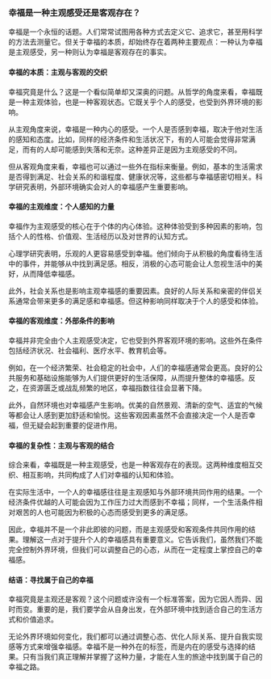 ### 幸福是一种主观感受还是客观存在？

幸福是一个永恒的话题。人们常常试图用各种方式去定义它、追求它，甚至用科学的方法去测量它。但关于幸福的本质，却始终存在着两种主要观点：一种认为幸福是主观感受，另一种则认为幸福是客观存在的事实。

#### 幸福的本质：主观与客观的交织

幸福究竟是什么？这是一个看似简单却又深奥的问题。从哲学的角度来看，幸福既是一种主观体验，也是一种客观状态。它既关乎个人的感受，也受到外界环境的影响。

从主观角度来说，幸福是一种内心的感受。一个人是否感到幸福，取决于他对生活的感知和态度。比如，同样的经济条件和生活状况下，有的人可能会觉得非常满足，而有的人却可能感到失落和无奈。这种差异正是因为主观感受的不同。

但从客观角度来看，幸福也可以通过一些外在指标来衡量。例如，基本的生活需求是否得到满足、社会关系的和谐程度、健康状况等，这些都与幸福感密切相关。科学研究表明，外部环境确实会对人的幸福感产生重要影响。

#### 幸福的主观维度：个人感知的力量

幸福作为主观感受的核心在于个体的内心体验。这种体验受到多种因素的影响，包括个人的性格、价值观、生活经历以及对世界的认知方式。

心理学研究表明，乐观的人更容易感受到幸福。他们倾向于从积极的角度看待生活中的事件，并能够从中找到满足感。相反，消极的心态可能会让人忽视生活中的美好，从而降低幸福感。

此外，社会关系也是影响主观幸福感的重要因素。良好的人际关系和亲密的伴侣关系通常会带来更多的满足感和幸福感。但这种影响同样取决于个人的感受和体验。

#### 幸福的客观维度：外部条件的影响

幸福并非完全由个人主观感受决定，它也受到外界客观环境的影响。这些外在条件包括经济状况、社会福利、医疗水平、教育机会等。

例如，在一个经济繁荣、社会稳定的社会中，人们的幸福感通常会更高。良好的公共服务和基础设施能够为人们提供更好的生活保障，从而提升整体的幸福感。反之，在资源匮乏或战乱频繁的地区，幸福指数往往会显著下降。

此外，自然环境也对幸福感产生影响。优美的自然景观、清新的空气、适宜的气候等都会让人感到更加舒适和愉悦。这些客观因素虽然不会直接决定一个人是否幸福，但无疑会起到重要的促进作用。

#### 幸福的复杂性：主观与客观的结合

综合来看，幸福既是一种主观感受，也是一种客观存在的表现。这两种维度相互交织、相互影响，共同构成了人们对幸福的认知和体验。

在实际生活中，一个人的幸福感往往是主观感知与外部环境共同作用的结果。一个经济条件优越的人可能会因为工作压力过大而感到不幸福；同样，一个生活条件相对艰苦的人也可能因为积极的心态而感受到更多的满足感。

因此，幸福并不是一个非此即彼的问题，而是主观感受和客观条件共同作用的结果。理解这一点对于提升个人的幸福感具有重要意义。它告诉我们，虽然我们不能完全控制外界环境，但我们可以调整自己的心态，从而在一定程度上掌控自己的幸福感。

#### 结语：寻找属于自己的幸福

幸福究竟是主观还是客观？这个问题或许没有一个标准答案，因为它因人而异、因时而变。重要的是，我们要学会从自身出发，在外部环境中找到适合自己的生活方式和价值追求。

无论外界环境如何变化，我们都可以通过调整心态、优化人际关系、提升自我实现感等方式来增强幸福感。幸福不是一种外在的标签，而是内在的感受与选择的结果。只有当我们真正理解并掌握了这种力量，才能在人生的旅途中找到属于自己的幸福之路。